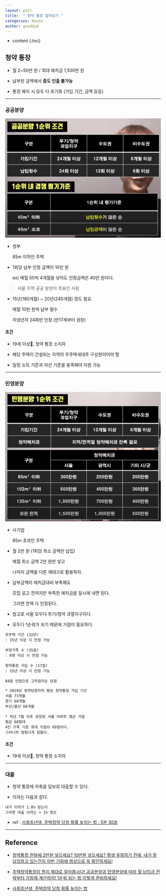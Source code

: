 ```yaml
---
layout: post
title:  " 청약 통장 알아보기 "
categories: House
author: goodGid
---
```

* content
{:toc}

## 청약 통장

* 월 2~50만 원 / 최대 예치금 1,500만 원

* 납부된 금액에서 **중도 인출 불가능**

* 통장 해지 시 모두 다 초기화 (가입 기간, 금액 등등)




---

### 공공분양

![](/assets/img/house/Housing-Passbook_1.png)

* 정부

  85m 이하인 주택

* 1회당 납부 인정 금액이 10만 원

  ex) 매월 50씩 4개월을 넣어도 인정금액은 40만 원이다.

> 서울 지역 공공 분양이 목표인 사람

* 15년(180개월) ~ 20년(240개월) 정도 필요

  매월 10만 원씩 납부 필수

  미성년자 24회만 인정 (만17세부터 권장)

#### 조건

* 19세 이상, 청약 통장 소지자

* 해당 주택이 건설되는 지역의 무주택세대주 구성원이어야 함

* 일정 소득 기준과 자산 기준을 충족해야 지원 가능

---

### 민영분양

![](/assets/img/house/Housing-Passbook_2.png)

* 사기업

  85m 초과인 주택

* 월 2만 원 (1회당 최소 금액만 납입)

  매월 최소 금액 2만 원만 넣고

  나머지 금액을 다른 재테크로 활용하자.

* 납부금액이 에치금대비 부족해도

  모집 공고 전까지만 부족한 예치금을 일시에 내면 된다.
  
  그러면 전액 다 인정된다.

* 참고로 서울 모두다 투기/청약 과열지구이다.

* 모두다 1순위가 되기 때문에 가점이 필요하다.

```
무주택 기간 (32년)
: 15년 이상 시 만점 가능

부양가족 수 (35점)
: 6명 이상 시 만점 가능

청약통장 가입 수 (17점)
: 15년 이상 시 만점 가능

84점 만점으로 고득점자순 당첨
```

```
* 2019년 청약당첨자의 평균 청약통장 가입 기간
서울 73개월
경기 68개월
부산/울산 66개월

* 작년 7월 이후 분양된 서울 아파트 평균 가점
평균 60점대
4인 가족 기준 최대 가점이 69점이다.
그러니까 엄청나게 힘들다.
```

#### 조건

* 19세 이상, 청약 통장 소지자


---

### 대출

* 청약 통장에 저축을 담보로 대출할 수 있다.

* 이자는 다음과 같다.

```
내가 이자가 1.8% 받는다
그러면 대출 이자는 + 1% 정도
```

* ref : [사회초년생, 주택청약 당첨 확률 높이는 법 : 5분 30초](https://www.youtube.com/watch?v=GGfajHyiP5c&t=330s)


---

## Reference

* [청약통장 한달에 2만원 넣으세요? 10만원 넣으세요? 평생 후회하기 전에, 내가 잘 납입하고 있는건지 이번 기회에 영상으로 꼭 확인하세요!](https://www.youtube.com/watch?v=hMQ7O1In-5c)

* [주택청약통장이 뭔지 제대로 알아봅시다! 공공분양과 민영분양에 따라 월 납입금 전략부터 가점제 계산까지! 1순위 되는 법 이렇게 준비하세요!](https://www.youtube.com/watch?v=eGC5Tp4ENsY)

* [사회초년생, 주택청약 당첨 확률 높이는 법](https://www.youtube.com/watch?v=GGfajHyiP5c&t=330s)
